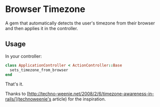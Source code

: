 # Browser Timezone #

A gem that automatically detects the user's timezone from their browser and then applies it in the controller.

## Usage ##

In your controller:

  ```ruby
  class ApplicationController < ActionController::Base
    sets_timezone_from_browser
  end
  ````
  
That's it.

Thanks to [http://techno-weenie.net/2008/2/6/timezone-awareness-in-rails/](technoweenie's article) for the inspiration.
